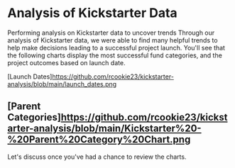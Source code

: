 # Analysis of Kickstarter Data
Performing analysis on Kickstarter data to uncover trends
Through our analysis of Kickstarter data, we were able to find many helpful trends to help make decisions leading to a successful project launch. You'll see that the following charts display the most successful fund categories, and the project outcomes based on launch date. 

[Launch Dates]https://github.com/rcookie23/kickstarter-analysis/blob/main/launch_dates.png 

[Parent Categories]https://github.com/rcookie23/kickstarter-analysis/blob/main/Kickstarter%20-%20Parent%20Category%20Chart.png
---
Let's discuss once you've had a chance to review the charts. 
